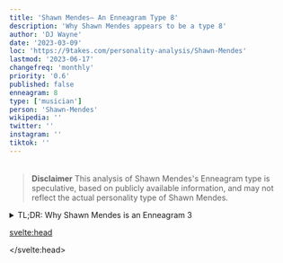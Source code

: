 ```yaml
---
title: 'Shawn Mendes– An Enneagram Type 8'
description: 'Why Shawn Mendes appears to be a type 8'
author: 'DJ Wayne'
date: '2023-03-09'
loc: 'https://9takes.com/personality-analysis/Shawn-Mendes'
lastmod: '2023-06-17'
changefreq: 'monthly'
priority: '0.6'
published: false
enneagram: 8
type: ['musician']
person: 'Shawn-Mendes'
wikipedia: ''
twitter: ''
instagram: ''
tiktok: ''
---
```


<script>
	import  PopCard  from "$lib/components/atoms/PopCard.svelte";
</script>
<div
	style="display: flex;
    justify-content: center;
    margin: 1rem 0;
	"
>
	<PopCard
		image={`/types/8s/${'Shawn-Mendes'}.webp`}
		showIcon={false}
		enneagramType=""
		displayText="Shawn Mendes"
		subtext=""
	/>
</div>

> **Disclaimer** This analysis of Shawn Mendes's Enneagram type is speculative, based on publicly available information, and may not reflect the actual personality type of Shawn Mendes.

<details>
<summary class="accordion">TL;DR: Why Shawn Mendes is an Enneagram 3</summary>
<div class="panel">
<ul>
<li></li>
<li></li>
<li></li>
<li></li>
</ul>
  </div>
</details>

<p class="firstLetter"></p>

<svelte:head>

</svelte:head>
